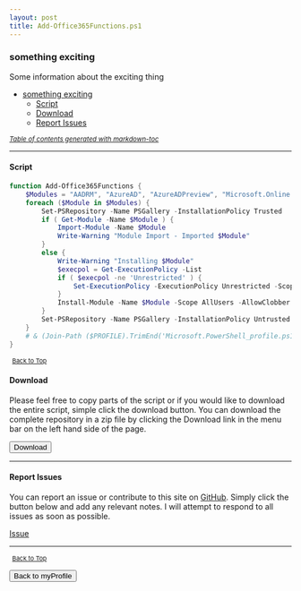```yaml
---
layout: post
title: Add-Office365Functions.ps1
---
```


### something exciting

Some information about the exciting thing

- [something exciting](#something-exciting)
  - [Script](#script)
  - [Download](#download)
  - [Report Issues](#report-issues)

<small><i><a href='http://ecotrust-canada.github.io/markdown-toc/'>Table of contents generated with markdown-toc</a></i></small>

---

#### Script

```powershell
function Add-Office365Functions {
    $Modules = "AADRM", "AzureAD", "AzureADPreview", "Microsoft.Online.SharePoint.PowerShell", "MicrosoftTeams", "MSOnline", "SharePointPnPPowerShellOnline", "ActiveDirectory"
    foreach ($Module in $Modules) {
        Set-PSRepository -Name PSGallery -InstallationPolicy Trusted
        if ( Get-Module -Name $Module ) {
            Import-Module -Name $Module
            Write-Warning "Module Import - Imported $Module"
        }
        else {
            Write-Warning "Installing $Module"
            $execpol = Get-ExecutionPolicy -List
            if ( $execpol -ne 'Unrestricted' ) {
                Set-ExecutionPolicy -ExecutionPolicy Unrestricted -Scope CurrentUser
            }
            Install-Module -Name $Module -Scope AllUsers -AllowClobber
        }
        Set-PSRepository -Name PSGallery -InstallationPolicy Untrusted
    }
    # & (Join-Path ($PROFILE).TrimEnd('Microsoft.PowerShell_profile.ps1') "\Connect-Office365Services.ps1")
}
```

<span style="font-size:11px;"><a href="#"><i class="fas fa-caret-up" aria-hidden="true" style="color: white; margin-right:5px;"></i>Back to Top</a></span>

#### Download

Please feel free to copy parts of the script or if you would like to download the entire script, simple click the download button. You can download the complete repository in a zip file by clicking the Download link in the menu bar on the left hand side of the page.

<button class="btn" type="submit" onclick="window.open('/PowerShell/functions/myProfile/Add-Office365Functions.ps1')">
    <i class="fa fa-cloud-download-alt">
    </i>
        Download
</button>

---

#### Report Issues

You can report an issue or contribute to this site on <a href="https://github.com/BanterBoy/scripts-blog/issues">GitHub</a>. Simply click the button below and add any relevant notes. I will attempt to respond to all issues as soon as possible.

<!-- Place this tag where you want the button to render. -->

<a class="github-button" href="https://github.com/BanterBoy/scripts-blog/issues/new?title=Add-Office365Functions.ps1&body=There is a problem with this function. Please find details below." data-show-count="true" aria-label="Issue BanterBoy/scripts-blog on GitHub">Issue</a>

---

<span style="font-size:11px;"><a href="#"><i class="fas fa-caret-up" aria-hidden="true" style="color: white; margin-right:5px;"></i>Back to Top</a></span>

<a href="/menu/_pages/myProfile.html">
    <button class="btn">
        <i class='fas fa-reply'>
        </i>
            Back to myProfile
    </button>
</a>

[1]: http://ecotrust-canada.github.io/markdown-toc
[2]: https://github.com/googlearchive/code-prettify
